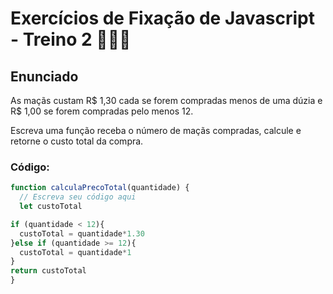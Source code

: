 # Exercícios de Fixação de Javascript - Treino 2 🏋🏽‍♀️

## Enunciado

As maçãs custam R$ 1,30 cada se forem compradas menos de uma dúzia e R$ 1,00 se forem compradas pelo menos 12.

Escreva uma função receba o número de maçãs compradas, calcule e retorne o custo total da compra.

### Código:

```Javascript
function calculaPrecoTotal(quantidade) {
  // Escreva seu código aqui
  let custoTotal

if (quantidade < 12){
  custoTotal = quantidade*1.30
}else if (quantidade >= 12){
  custoTotal = quantidade*1
}
return custoTotal
}
```

